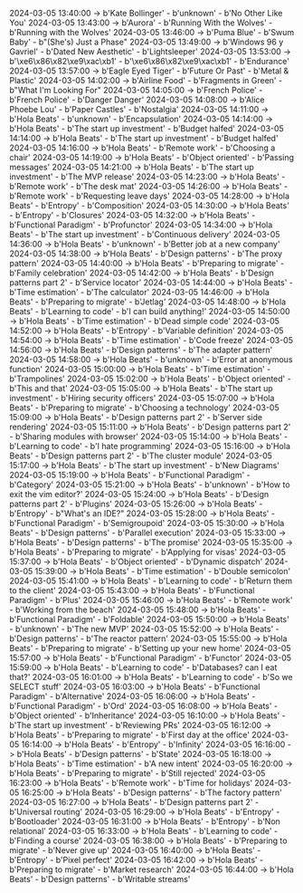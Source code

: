 2024-03-05 13:40:00 -> b'Kate Bollinger' - b'unknown' - b'No Other Like You'
2024-03-05 13:43:00 -> b'Aurora' - b'Running With the Wolves' - b'Running with the Wolves'
2024-03-05 13:46:00 -> b'Puma Blue' - b'Swum Baby' - b"(She's) Just a Phase"
2024-03-05 13:49:00 -> b'Windows 96 y Gavriel' - b'Dated New Aesthetic' - b'Lightsleeper'
2024-03-05 13:53:00 -> b'\xe6\x86\x82\xe9\xac\xb1' - b'\xe6\x86\x82\xe9\xac\xb1' - b'Endurance'
2024-03-05 13:57:00 -> b'Eagle Eyed Tiger' - b'Future Or Past' - b'Metal & Plastic'
2024-03-05 14:02:00 -> b'Airline Food' - b'Fragments in Green' - b"What I'm Looking For"
2024-03-05 14:05:00 -> b'French Police' - b'French Police' - b'Danger Danger'
2024-03-05 14:08:00 -> b'Alice Phoebe Lou' - b'Paper Castles' - b'Nostalgia'
2024-03-05 14:11:00 -> b'Hola Beats' - b'unknown' - b'Encapsulation'
2024-03-05 14:14:00 -> b'Hola Beats' - b'The start up investment' - b'Budget halfed'
2024-03-05 14:14:00 -> b'Hola Beats' - b'The start up investment' - b'Budget halfed'
2024-03-05 14:16:00 -> b'Hola Beats' - b'Remote work' - b'Choosing a chair'
2024-03-05 14:19:00 -> b'Hola Beats' - b'Object oriented' - b'Passing messages'
2024-03-05 14:21:00 -> b'Hola Beats' - b'The start up investment' - b'The MVP release'
2024-03-05 14:23:00 -> b'Hola Beats' - b'Remote work' - b'The desk mat'
2024-03-05 14:26:00 -> b'Hola Beats' - b'Remote work' - b'Requesting leave days'
2024-03-05 14:28:00 -> b'Hola Beats' - b'Entropy' - b'Composition'
2024-03-05 14:30:00 -> b'Hola Beats' - b'Entropy' - b'Closures'
2024-03-05 14:32:00 -> b'Hola Beats' - b'Functional Paradigm' - b'Profunctor'
2024-03-05 14:34:00 -> b'Hola Beats' - b'The start up investment' - b'Continuous delivery'
2024-03-05 14:36:00 -> b'Hola Beats' - b'unknown' - b'Better job at a new company'
2024-03-05 14:38:00 -> b'Hola Beats' - b'Design patterns' - b'The proxy pattern'
2024-03-05 14:40:00 -> b'Hola Beats' - b'Preparing to migrate' - b'Family celebration'
2024-03-05 14:42:00 -> b'Hola Beats' - b'Design patterns part 2' - b'Service locator'
2024-03-05 14:44:00 -> b'Hola Beats' - b'Time estimation' - b'The calculator'
2024-03-05 14:46:00 -> b'Hola Beats' - b'Preparing to migrate' - b'Jetlag'
2024-03-05 14:48:00 -> b'Hola Beats' - b'Learning to code' - b'I can build anything!'
2024-03-05 14:50:00 -> b'Hola Beats' - b'Time estimation' - b'Dead simple code'
2024-03-05 14:52:00 -> b'Hola Beats' - b'Entropy' - b'Variable definition'
2024-03-05 14:54:00 -> b'Hola Beats' - b'Time estimation' - b'Code freeze'
2024-03-05 14:56:00 -> b'Hola Beats' - b'Design patterns' - b'The adapter pattern'
2024-03-05 14:58:00 -> b'Hola Beats' - b'unknown' - b'Error at anonymous function'
2024-03-05 15:00:00 -> b'Hola Beats' - b'Time estimation' - b'Trampolines'
2024-03-05 15:02:00 -> b'Hola Beats' - b'Object oriented' - b'This and that'
2024-03-05 15:05:00 -> b'Hola Beats' - b'The start up investment' - b'Hiring security officers'
2024-03-05 15:07:00 -> b'Hola Beats' - b'Preparing to migrate' - b'Choosing a technology'
2024-03-05 15:09:00 -> b'Hola Beats' - b'Design patterns part 2' - b'Server side rendering'
2024-03-05 15:11:00 -> b'Hola Beats' - b'Design patterns part 2' - b'Sharing modules with browser'
2024-03-05 15:14:00 -> b'Hola Beats' - b'Learning to code' - b'I hate programming'
2024-03-05 15:16:00 -> b'Hola Beats' - b'Design patterns part 2' - b'The cluster module'
2024-03-05 15:17:00 -> b'Hola Beats' - b'The start up investment' - b'New Diagrams'
2024-03-05 15:19:00 -> b'Hola Beats' - b'Functional Paradigm' - b'Category'
2024-03-05 15:21:00 -> b'Hola Beats' - b'unknown' - b'How to exit the vim editor?'
2024-03-05 15:24:00 -> b'Hola Beats' - b'Design patterns part 2' - b'Plugins'
2024-03-05 15:26:00 -> b'Hola Beats' - b'Entropy' - b"What's an IDE?"
2024-03-05 15:28:00 -> b'Hola Beats' - b'Functional Paradigm' - b'Semigroupoid'
2024-03-05 15:30:00 -> b'Hola Beats' - b'Design patterns' - b'Parallel execution'
2024-03-05 15:33:00 -> b'Hola Beats' - b'Design patterns' - b'The promise'
2024-03-05 15:35:00 -> b'Hola Beats' - b'Preparing to migrate' - b'Applying for visas'
2024-03-05 15:37:00 -> b'Hola Beats' - b'Object oriented' - b'Dynamic dispatch'
2024-03-05 15:39:00 -> b'Hola Beats' - b'Time estimation' - b'Double semicolon'
2024-03-05 15:41:00 -> b'Hola Beats' - b'Learning to code' - b'Return them to the client'
2024-03-05 15:43:00 -> b'Hola Beats' - b'Functional Paradigm' - b'Plus'
2024-03-05 15:46:00 -> b'Hola Beats' - b'Remote work' - b'Working from the beach'
2024-03-05 15:48:00 -> b'Hola Beats' - b'Functional Paradigm' - b'Foldable'
2024-03-05 15:50:00 -> b'Hola Beats' - b'unknown' - b'The new MVP'
2024-03-05 15:52:00 -> b'Hola Beats' - b'Design patterns' - b'The reactor pattern'
2024-03-05 15:55:00 -> b'Hola Beats' - b'Preparing to migrate' - b'Setting up your new home'
2024-03-05 15:57:00 -> b'Hola Beats' - b'Functional Paradigm' - b'Functor'
2024-03-05 15:59:00 -> b'Hola Beats' - b'Learning to code' - b'Databases? can I eat that?'
2024-03-05 16:01:00 -> b'Hola Beats' - b'Learning to code' - b'So we SELECT stuff'
2024-03-05 16:03:00 -> b'Hola Beats' - b'Functional Paradigm' - b'Alternative'
2024-03-05 16:06:00 -> b'Hola Beats' - b'Functional Paradigm' - b'Ord'
2024-03-05 16:08:00 -> b'Hola Beats' - b'Object oriented' - b'Inheritance'
2024-03-05 16:10:00 -> b'Hola Beats' - b'The start up investment' - b'Reviewing PRs'
2024-03-05 16:12:00 -> b'Hola Beats' - b'Preparing to migrate' - b'First day at the office'
2024-03-05 16:14:00 -> b'Hola Beats' - b'Entropy' - b'Infinity'
2024-03-05 16:16:00 -> b'Hola Beats' - b'Design patterns' - b'State'
2024-03-05 16:18:00 -> b'Hola Beats' - b'Time estimation' - b'A new intent'
2024-03-05 16:20:00 -> b'Hola Beats' - b'Preparing to migrate' - b'Still rejected'
2024-03-05 16:23:00 -> b'Hola Beats' - b'Remote work' - b'Time for holidays'
2024-03-05 16:25:00 -> b'Hola Beats' - b'Design patterns' - b'The factory pattern'
2024-03-05 16:27:00 -> b'Hola Beats' - b'Design patterns part 2' - b'Universal routing'
2024-03-05 16:29:00 -> b'Hola Beats' - b'Entropy' - b'Bootloader'
2024-03-05 16:31:00 -> b'Hola Beats' - b'Entropy' - b'Non relational'
2024-03-05 16:33:00 -> b'Hola Beats' - b'Learning to code' - b'Finding a course'
2024-03-05 16:38:00 -> b'Hola Beats' - b'Preparing to migrate' - b'Never give up'
2024-03-05 16:40:00 -> b'Hola Beats' - b'Entropy' - b'Pixel perfect'
2024-03-05 16:42:00 -> b'Hola Beats' - b'Preparing to migrate' - b'Market research'
2024-03-05 16:44:00 -> b'Hola Beats' - b'Design patterns' - b'Writable streams'
